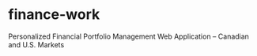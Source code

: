 # finance-work
Personalized Financial Portfolio Management Web Application – Canadian and U.S. Markets
